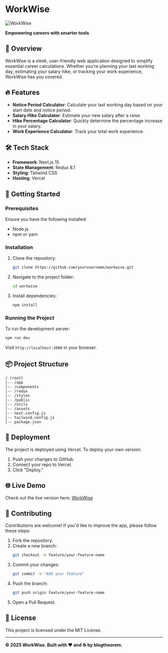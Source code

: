# WorkWise

![WorkWise](https://workwisetool.vercel.app/bg-workwisetool.png)

**Empowering careers with smarter tools**

## 🚀 Overview

WorkWise is a sleek, user-friendly web application designed to simplify essential career calculations. Whether you're planning your last working day, estimating your salary hike, or tracking your work experience, WorkWise has you covered.

## 🔥 Features

- **Notice Period Calculator**: Calculate your last working day based on your start date and notice period.
- **Salary Hike Calculator**: Estimate your new salary after a raise.
- **Hike Percentage Calculator**: Quickly determine the percentage increase in your salary.
- **Work Experience Calculator**: Track your total work experience.

## 🛠️ Tech Stack

- **Framework**: Next.js 15
- **State Management**: Redux 8.1
- **Styling**: Tailwind CSS
- **Hosting**: Vercel

## 🌟 Getting Started

### Prerequisites

Ensure you have the following installed:

- Node.js
- npm or yarn

### Installation

1. Clone the repository:
   ```bash
   git clone https://github.com/yourusername/workwise.git
   ```
2. Navigate to the project folder:
   ```bash
   cd workwise
   ```
3. Install dependencies:
   ```bash
   npm install
   ```

### Running the Project

To run the development server:

```bash
npm run dev
```

Visit `http://localhost:3000` in your browser.

## 📦 Project Structure

```
/ (root)
|-- /app
|-- /components
|-- /redux
|-- /styles
|-- /public
|-- /utils
|-- /assets
|-- next.config.js
|-- tailwind.config.js
|-- package.json
```

## 🚀 Deployment

The project is deployed using Vercel. To deploy your own version:

1. Push your changes to GitHub.
2. Connect your repo to Vercel.
3. Click "Deploy."

## 🌐 Live Demo

Check out the live version here: [WorkWise](https://workwisetool.vercel.app)

## 👥 Contributing

Contributions are welcome! If you'd like to improve the app, please follow these steps:

1. Fork the repository.
2. Create a new branch:
   ```bash
   git checkout -b feature/your-feature-name
   ```
3. Commit your changes:
   ```bash
   git commit -m "Add your feature"
   ```
4. Push the branch:
   ```bash
   git push origin feature/your-feature-name
   ```
5. Open a Pull Request.

## 📝 License

This project is licensed under the MIT License.

---

**© 2025 WorkWise. Built with ❤️ and ☕ by blogtheorem.**

